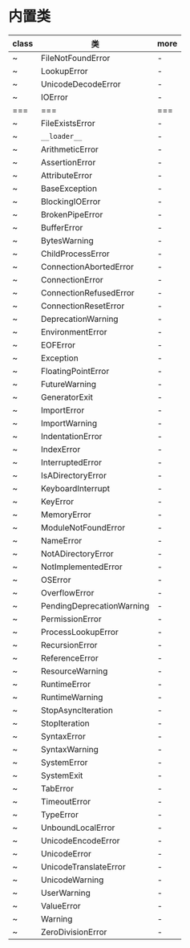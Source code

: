 # 内置类

| class | 类                        | more |
| ----- | ------------------------- | ---- |
| ~     | FileNotFoundError         | -    |
| ~     | LookupError               | -    |
| ~     | UnicodeDecodeError        | -    |
| ~     | IOError                   | -    |
| ===   | ===                       | ===  |
| ~     | FileExistsError           | -    |
| ~     | `__loader__`              | -    |
| ~     | ArithmeticError           | -    |
| ~     | AssertionError            | -    |
| ~     | AttributeError            | -    |
| ~     | BaseException             | -    |
| ~     | BlockingIOError           | -    |
| ~     | BrokenPipeError           | -    |
| ~     | BufferError               | -    |
| ~     | BytesWarning              | -    |
| ~     | ChildProcessError         | -    |
| ~     | ConnectionAbortedError    | -    |
| ~     | ConnectionError           | -    |
| ~     | ConnectionRefusedError    | -    |
| ~     | ConnectionResetError      | -    |
| ~     | DeprecationWarning        | -    |
| ~     | EnvironmentError          | -    |
| ~     | EOFError                  | -    |
| ~     | Exception                 | -    |
| ~     | FloatingPointError        | -    |
| ~     | FutureWarning             | -    |
| ~     | GeneratorExit             | -    |
| ~     | ImportError               | -    |
| ~     | ImportWarning             | -    |
| ~     | IndentationError          | -    |
| ~     | IndexError                | -    |
| ~     | InterruptedError          | -    |
| ~     | IsADirectoryError         | -    |
| ~     | KeyboardInterrupt         | -    |
| ~     | KeyError                  | -    |
| ~     | MemoryError               | -    |
| ~     | ModuleNotFoundError       | -    |
| ~     | NameError                 | -    |
| ~     | NotADirectoryError        | -    |
| ~     | NotImplementedError       | -    |
| ~     | OSError                   | -    |
| ~     | OverflowError             | -    |
| ~     | PendingDeprecationWarning | -    |
| ~     | PermissionError           | -    |
| ~     | ProcessLookupError        | -    |
| ~     | RecursionError            | -    |
| ~     | ReferenceError            | -    |
| ~     | ResourceWarning           | -    |
| ~     | RuntimeError              | -    |
| ~     | RuntimeWarning            | -    |
| ~     | StopAsyncIteration        | -    |
| ~     | StopIteration             | -    |
| ~     | SyntaxError               | -    |
| ~     | SyntaxWarning             | -    |
| ~     | SystemError               | -    |
| ~     | SystemExit                | -    |
| ~     | TabError                  | -    |
| ~     | TimeoutError              | -    |
| ~     | TypeError                 | -    |
| ~     | UnboundLocalError         | -    |
| ~     | UnicodeEncodeError        | -    |
| ~     | UnicodeError              | -    |
| ~     | UnicodeTranslateError     | -    |
| ~     | UnicodeWarning            | -    |
| ~     | UserWarning               | -    |
| ~     | ValueError                | -    |
| ~     | Warning                   | -    |
| ~     | ZeroDivisionError         | -    |
